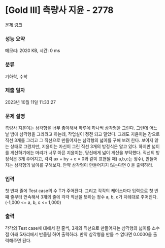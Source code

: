 # [Gold III] 측량사 지윤 - 2778 

[문제 링크](https://www.acmicpc.net/problem/2778) 

### 성능 요약

메모리: 2020 KB, 시간: 0 ms

### 분류

기하학, 수학

### 제출 일자

2023년 10월 11일 11:33:27

### 문제 설명

<p>측량사 지윤이는 삼각형을 너무 좋아해서 하루에 하나씩 삼각형을 그린다. 그런데 어느 날 밤에 삼각형을 그리려고 하는데, 작업실이 정전 되고 말았다. 그래도 지윤이는 감으로 직선 3개를 그리고 그 직선으로 만들어지는 삼각형의 넓이를 구해 보려 한다. 보이지 않는 상태로 그렸지만, 지윤이는 자신이 그린 직선 3개의 방정식은 알고 있다. 하지만 넓이를 계산하기에는 머리가 너무 아픈 지윤이는, 당신에게 넓이 계산을 부탁했다. 직선의 방정식은 3개 주어지고, 각각 ax + by + c = 0와 같이 표현될 때( a,b,c는 정수),  만들어지는 삼각형의 넓이를 구해보자. 만약 삼각형이 만들어지지 않는다면 0 을 출력하라.</p>

### 입력 

 <p>첫 번째 줄에 Test case의 수 T가 주어진다. 그리고 각각의 케이스마다 입력으로 첫 번째 줄부터 연속해서 3개의 줄에 각각 직선을 뜻하는 정수 a, b, c가 차례대로 주어진다. (-1,000 <= a, b, c <= 1,000)</p>

### 출력 

 <p>각각의 Test case에 대해서 한 줄씩, 3개의 직선으로 만들어지는 삼각형의 넓이를 소수점 아래 5자리에서 반올림 하여 출력하라. 만약 삼각형을 만들 수 없다면 0.0000을 출력해주면 된다.</p>

